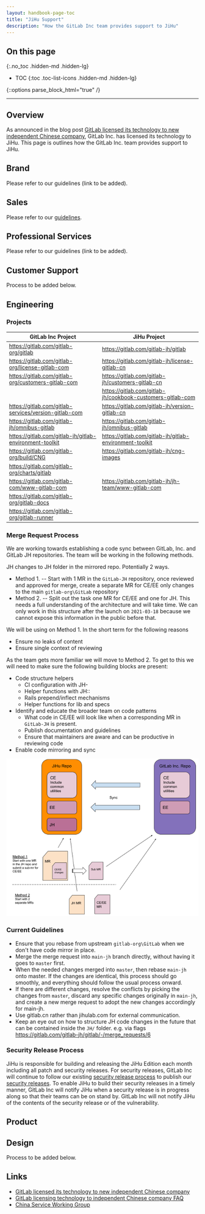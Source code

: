 ```yaml
---
layout: handbook-page-toc
title: "JiHu Support"
description: "How the GitLab Inc team provides support to JiHu"
---
```


## On this page
{:.no_toc .hidden-md .hidden-lg}

- TOC
{:toc .toc-list-icons .hidden-md .hidden-lg}

{::options parse_block_html="true" /}

----

## Overview

As announced in the blog post [GitLab licensed its technology to new independent Chinese company](https://about.gitlab.com/blog/2021/03/18/gitlab-licensed-technology-to-new-independent-chinese-company/), GitLab Inc. has licensed its technology to JiHu. This page is outlines how the GitLab Inc. team provides support to JiHu. 

## Brand

Please refer to our guidelines (link to be added).

## Sales

Please refer to our [guidelines](https://docs.google.com/document/d/1JigQn7g8KUrY8N6WHuf248ARWHzCpIGhE2yXriuhI5c/edit#heading=h.tjdyooh61fom).

## Professional Services

Please refer to our guidelines (link to be added).

## Customer Support

Process to be added below.

## Engineering

### Projects

| GitLab Inc Project                                      | JiHu Project                                               |
|---------------------------------------------------------|------------------------------------------------------------|
| https://gitlab.com/gitlab-org/gitlab                    | https://gitlab.com/gitlab-jh/gitlab                        |
| https://gitlab.com/gitlab-org/license-gitlab-com        | https://gitlab.com/gitlab-jh/license-gitlab-cn             |
| https://gitlab.com/gitlab-org/customers-gitlab-com      | https://gitlab.com/gitlab-jh/customers-gitlab-cn           |
|                                                         | https://gitlab.com/gitlab-jh/cookbook-customers-gitlab-com |
| https://gitlab.com/gitlab-services/version-gitlab-com   | https://gitlab.com/gitlab-jh/version-gitlab-cn             |
| https://gitlab.com/gitlab-jh/omnibus-gitlab             | https://gitlab.com/gitlab-jh/omnibus-gitlab                |
| https://gitlab.com/gitlab-jh/gitlab-environment-toolkit | https://gitlab.com/gitlab-jh/gitlab-environment-toolkit    |
| https://gitlab.com/gitlab-org/build/CNG                 | https://gitlab.com/gitlab-jh/cng-images                    |
| https://gitlab.com/gitlab-org/charts/gitlab             |                                                            |
| https://gitlab.com/gitlab-com/www-gitlab-com            | https://gitlab.com/gitlab-jh/jh-team/www-gitlab-com        |
| https://gitlab.com/gitlab-org/gitlab-docs               |                                                            |
| https://gitlab.com/gitlab-org/gitlab-runner             |                                                            |

### Merge Request Process

We are working towards establishing a code sync between GitLab, Inc. and GitLab JH repositories. The team will be working in the following methods. 

JH changes to JH folder in the mirrored repo. Potentially 2 ways.
* Method 1. -- Start with 1 MR in the `GitLab-JH` repository, once reviewed and approved for merge, create a separate MR for CE/EE only changes to the main `gitlab-org\GitLab` repository
* Method 2. -- Split out the task one MR for CE/EE and one for JH. This needs a full understanding of the architecture and will take time. We can only work in this structure after the launch on `2021-03-18` because we cannot expose this information in the public before that.

We will be using on Method 1. In the short term for the following reasons
* Ensure no leaks of content
* Ensure single context of reviewing 

As the team gets more familiar we will move to Method 2. To get to this we will need to make sure the following building blocks are present:
* Code structure helpers
  * CI configuration with JH-
  * Helper functions with JH::
  * Rails prepend/inflect mechanisms
  * Helper functions for lib and specs
* Identify and educate the broader team on code patterns 
  * What code in CE/EE will look like when a corresponding MR in `GitLab-JH` is present.
  * Publish documentation and guidelines 
  * Ensure that maintainers are aware and can be productive in reviewing code
* Enable code mirroring and sync 

![](merge-request-methods.png) 

### Current Guidelines

* Ensure that you rebase from upstream `gitlab-org\GitLab` when we don't have code mirror in place. 
* Merge the merge request into `main-jh` branch directly, without having it goes to `master` first.
* When the needed changes merged into `master`, then rebase `main-jh` onto master. If the changes are identical, this process should go smoothly, and everything should follow the usual process onward.
* If there are different changes, resolve the conflicts by picking the changes from `master`, discard any specific changes originally in `main-jh`, and create a new merge request to adopt the new changes accordingly for main-jh.
* Use gitlab.cn rather than jihulab.com for external communication.
* Keep an eye out on how to structure JH code changes in the future that can be contained inside the `JH/` folder. e.g. via flags https://gitlab.com/gitlab-jh/gitlab/-/merge_requests/6

### Security Release Process

JiHu is responsible for building and releasing the JiHu Edition each month including all patch and security releases. For security releases, GitLab Inc will continue to follow our existing [security release process](https://gitlab.com/gitlab-org/release/docs/blob/master/general/security/process.md) to publish our [security releases](https://about.gitlab.com/releases/categories/releases/). To enable JiHu to build their security releases in a timely manner, GitLab Inc will notify JiHu when a security release is in progress along so that their teams can be on stand by. GitLab Inc will not notify JiHu of the contents of the security release or of the vulnerability.

## Product



## Design 

Process to be added below.

## Links 

- [GitLab licensed its technology to new independent Chinese company](https://about.gitlab.com/blog/2021/03/18/gitlab-licensed-technology-to-new-independent-chinese-company/)
- [GitLab licensing technology to independent Chinese company FAQ](https://about.gitlab.com/handbook/faq-gitlab-licensing-technology-to-independent-chinese-company/)
- [China Service Working Group](https://about.gitlab.com/company/team/structure/working-groups/china-service/)
